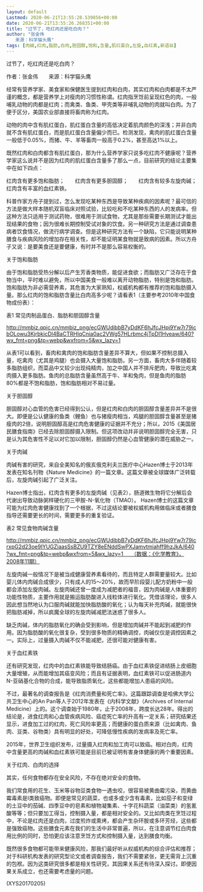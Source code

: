 ```yaml
---
layout: default
Lastmod: 2020-06-21T13:55:28.539856+00:00
date: 2020-06-21T13:55:26.268351+00:00
title: "过节了，吃红肉还是吃白肉？"
author: "张金伟
　　来源：科学猫头鹰"
tags: [肉碱,红肉,脂肪,白肉,胆固醇,饱和,含量,肌红蛋白,左旋,血红素,新语丝]
---
```


过节了，吃红肉还是吃白肉？

作者：张金伟　　来源：科学猫头鹰

经常有营养学家、美食家和保健医生提到红肉和白肉，其实红肉和白肉都是不太严谨的概念，都是营养学上对瘦肉的习惯性称谓。红肉指烹饪前呈现红色的肉，一般哺乳动物的肉都是红肉；而禽类、鱼类、甲壳类等非哺乳动物的肉就叫白肉。为了便于区分，美国农业部直接将畜肉称为红肉。

动物的肉中含有肌红蛋白，肌红蛋白含量的高低决定着肌肉颜色的深浅；并非白肉就不含有肌红蛋白，而是肌红蛋白含量偏少而已。检测发现，禽肉的肌红蛋白含量一般低于0.05%，而猪、牛、羊等畜肉一般高于0.2%，甚至高达1%以上。

既然红肉和白肉都含有肌红蛋白，那为什么营养学家只说多吃红肉不健康呢？营养学家这么说并不是因为红肉的肌红蛋白含量多了那么一点，目前研究的结论主要集中在如下四点：

红肉含有更多饱和脂肪；　　红肉含有更多胆固醇；　　红肉含有较多左旋肉碱；　　红肉含有丰富的血红素铁。

科普作家方舟子提到过，怎么发现吃某种东西是导致某种疾病的因素呢？最可信的方法是做大样本随机双盲临床对照试验，比较吃和不吃某种东西的人的发病率。但这种方法只适用于测试药物，很难用于测试食物，尤其是那些需要长期测试才能出现结果的食物；因为很难长期控制受试对象的饮食。另一种研究方法是通过调查患病者饮食情况，做流行病学调查。但是这种研究方法有一个缺陷，它只能说明某种膳食与疾病风险的增加存在相关性，却不能证明某食物就是致病的因素。所以方舟子又说：是要美食还是要健康，有时并不是那么容易权衡的。

关于饱和脂肪

由于饱和脂肪受热分解以后产生芳香类物质，能促进食欲；而脂肪又广泛存在于食物当中，平时难以避免，所以中国美食一般难以离开动物脂肪，特别是饱和脂肪。饱和脂肪为非必需营养素，其危害为大家熟知，权威机构都有推荐的饱和脂肪摄入量。那么红肉的饱和脂肪含量比白肉高多少呢？请看表1（主要参考2010年中国食物成份表）：

表1 常见肉制品蛋白、脂肪和胆固醇含量

http://mmbiz.qpic.cn/mmbiz_png/ecGWUdibbB7yDdKF6hJfcJHpj9Yw7r79icbOLowu3KjrbkicDl4BaCTRHIqCnia0ac2VWg57HLrbmc4jTpDI1Hveaw/640?wx_fmt=png&tp=webp&wxfrom=5&wx_lazy=1

从表1可以看到，畜肉和禽肉的饱和脂肪含量差异不算大，但如果不控制总摄入量，吃禽肉（尤其是鸡腿）也会摄入大量饱和脂肪。另一方面，畜肉大多伴随着较多脂肪组织，而菜品中又较少出现纯精肉，加之中国人并不排斥肥肉，导致比吃禽肉摄入更多脂肪。鱼肉的总脂肪含量虽然高于牛、羊和兔肉，但是鱼肉的脂肪80%都是不饱和脂肪，饱和脂肪相对不易过量。

关于胆固醇

胆固醇对心血管的危害已经得到公认，但是红肉和白肉的胆固醇含量差异并不是很大。即便是公认健康的鱼类（鲤鱼）也与猪瘦肉相当，鸡腿的胆固醇含量甚至是猪瘦肉的2倍，说明胆固醇高是红肉危害健康的证据并不充分；所以，2015《美国居民膳食指南》已经去除胆固醇摄入限制。但这项改动并非说明胆固醇完全无害，只是认为其危害性不足以对它加以限制，胆固醇仍然是心血管健康的潜在威胁之一。

关于肉碱

肉碱有害的研究，来自全美知名的俄亥俄克利夫兰医疗中心Hazen博士于2013年发表在知名刊物《Nature Medicine》的一篇文章。这篇文章被全球媒体广泛转载后，左旋肉碱引起了广泛关注。

Hazen博士指出，红肉含有更多的左旋肉碱（见表2），肠道微生物将它分解后会代谢出导致动脉粥样硬化的三甲胺-N-氧化物（TMAO）。 Hazen博士的这篇文章可能为红肉危害健康找到了一个根据，不过这结论要被权威机构用做临床或者膳食指导还需要更长的时间，需要更多的重复验证。

表2 常见食物肉碱含量

http://mmbiz.qpic.cn/mmbiz_png/ecGWUdibbB7yDdKF6hJfcJHpj9Yw7r79icrxpG2d23oe9IYUGZiaasSsBZU9TZY8eENddSwPXJamvtmiahff9hzJkA/640?wx_fmt=png&tp=webp&wxfrom=5&wx_lazy=1　　（数据：《化学教育》，2008年11期）

左旋肉碱一般情况下是被当成健康营养素看待的，而且特定人群需要量较大。比如婴儿体内肉碱合成很少，只有成人的15～20%，故而早阶段婴儿配方奶粉中一般都会添加左旋肉碱。左旋肉碱还曾一度成为减肥者的福音，因为肉碱是人体重要的功能性物质，主要作用就是搬运脂肪酸进入线粒体进行氧化。凭借该理论，很多人因此想当然地认为口服肉碱就能加快脂肪酸的氧化；认为每天补充肉碱，就能很快把脂肪减掉，所以疯魔全球的左旋肉碱减肥法迷惑了很多人。

缺乏肉碱，体内的脂肪氧化的确会受到影响，但是增加肉碱并不能起到减肥的作用。因为脂肪酸的氧化很复杂，受到很多物质的精确调控，肉碱仅仅是调控因素之一。实际上，过量摄入肉碱不仅不能减肥，还很可能对健康有害。

关于血红素铁

还有研究发现，红肉中的血红素铁能导致结肠癌。由于血红素铁促进结肠上皮细胞大量增殖，从而能增加其癌变风险；而且有证据表明，血红素铁可以促进肠道内N-亚硝基化合物的合成，能导致脂质氧化，这些都能增加人患癌的风险。

不过，最著名的调查报告是《红肉消费量和死亡率》。这篇跟踪调查是哈佛大学公共卫生中心的An Pan等人于2012年发表在《内科学文献》（Archives of Internal Medicine）上的。这个调查始于1980年，止于2008年，跨度长达28年。得出的结论是，进食红肉和心血管疾病风险、癌症死亡率的升高有一定关系；研究结果还显示，进食加工过的红肉，死亡风险率更高；而健康的蛋白质来源（比如禽肉、鱼肉、豆类、谷物类）具有明显的好处，可降低慢性疾病的发病率及死亡率。

2015年，世界卫生组织发布，过量摄入红肉和加工肉可以致癌。相对白肉，红肉中含量更高的肉碱和血红素铁可能是目前已被证明有害身体健康的两个重要因素。

关于红肉、白肉的选择

其实，任何食物都存在安全风险，不存在绝对安全的食物。

我们常食用的花生、玉米等谷物豆类食物一遇虫咬，很容易被黄曲霉污染，而黄曲霉毒素是I类致癌物。即便是常见的蔬菜，也或多或少含有毒素，比如茄子和变绿的土豆中的茄碱、四季豆中的皂素和植物凝集素、十字花科蔬菜（油菜类）的氢氰酸等等；但只要加工得当，控制摄入量，都是相对安全的。又比如肉类在烹饪过程中，不论是红肉还是白肉，过度煎炸或熏烤，都会产生杂环胺或多环芳烃，这些都是强致癌物。这些膳食元素在我们的生活中非常普遍，所以，在注意调节红白肉食用比例的同时，恐怕更应该注意烹饪方式和控制摄入量，达到膳食均衡。

既然很多食物都可能带来健康风险，那我们最好听从权威机构的综合评估和推荐；对于科研机构发表的研究型论文或者调查报告，我们不需要紧张，更无需背上沉重的包袱。因为这类研究很多都是相关性研究，其因果关系还有待深入探讨。即便因果关系成立，也还需要考虑量的问题。

(XYS20170205)

